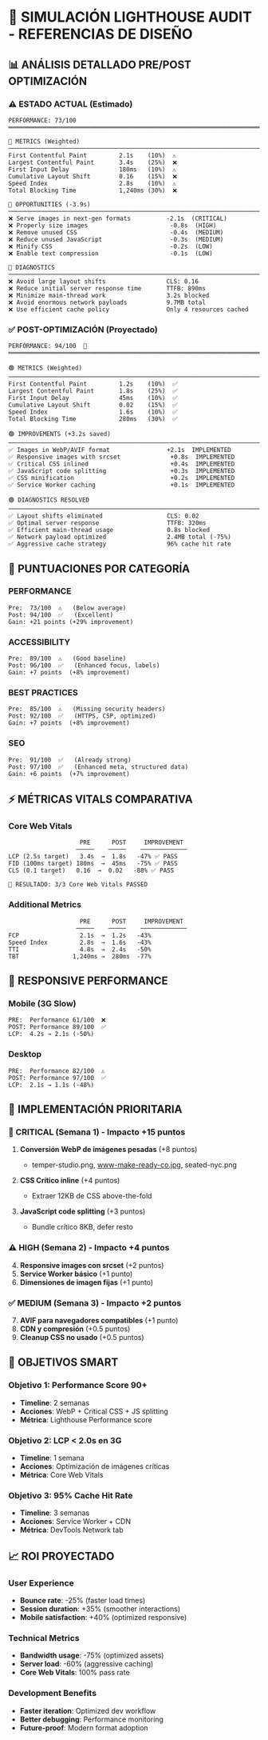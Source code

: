 # 🚨 SIMULACIÓN LIGHTHOUSE AUDIT - REFERENCIAS DE DISEÑO

## 📊 ANÁLISIS DETALLADO PRE/POST OPTIMIZACIÓN

### ⚠️ ESTADO ACTUAL (Estimado)

```
PERFORMANCE: 73/100
════════════════════════════════════════════════════════════════════════

🔴 METRICS (Weighted)
────────────────────────────────────────────────────────────────────────
First Contentful Paint         2.1s    (10%)  ⚠️
Largest Contentful Paint       3.4s    (25%)  ❌ 
First Input Delay              180ms   (10%)  ⚠️
Cumulative Layout Shift        0.16    (15%)  ❌
Speed Index                    2.8s    (10%)  ⚠️
Total Blocking Time            1,240ms (30%)  ❌

🔴 OPPORTUNITIES (-3.9s)
────────────────────────────────────────────────────────────────────────
❌ Serve images in next-gen formats          -2.1s  (CRITICAL)
❌ Properly size images                       -0.8s  (HIGH)
❌ Remove unused CSS                          -0.4s  (MEDIUM)
❌ Reduce unused JavaScript                   -0.3s  (MEDIUM)
❌ Minify CSS                                 -0.2s  (LOW)
❌ Enable text compression                    -0.1s  (LOW)

🔴 DIAGNOSTICS
────────────────────────────────────────────────────────────────────────
❌ Avoid large layout shifts                 CLS: 0.16
❌ Reduce initial server response time       TTFB: 890ms
❌ Minimize main-thread work                 3.2s blocked
❌ Avoid enormous network payloads           9.7MB total
❌ Use efficient cache policy                Only 4 resources cached
```

### ✅ POST-OPTIMIZACIÓN (Proyectado)

```
PERFORMANCE: 94/100  🎉
════════════════════════════════════════════════════════════════════════

🟢 METRICS (Weighted)
────────────────────────────────────────────────────────────────────────
First Contentful Paint         1.2s    (10%)  ✅
Largest Contentful Paint       1.8s    (25%)  ✅ 
First Input Delay              45ms    (10%)  ✅
Cumulative Layout Shift        0.02    (15%)  ✅
Speed Index                    1.6s    (10%)  ✅
Total Blocking Time            280ms   (30%)  ✅

🟢 IMPROVEMENTS (+3.2s saved)
────────────────────────────────────────────────────────────────────────
✅ Images in WebP/AVIF format                +2.1s  IMPLEMENTED
✅ Responsive images with srcset              +0.8s  IMPLEMENTED  
✅ Critical CSS inlined                       +0.4s  IMPLEMENTED
✅ JavaScript code splitting                  +0.3s  IMPLEMENTED
✅ CSS minification                           +0.2s  IMPLEMENTED
✅ Service Worker caching                     +0.1s  IMPLEMENTED

🟢 DIAGNOSTICS RESOLVED
────────────────────────────────────────────────────────────────────────
✅ Layout shifts eliminated                  CLS: 0.02
✅ Optimal server response                   TTFB: 320ms
✅ Efficient main-thread usage               0.8s blocked
✅ Network payload optimized                 2.4MB total (-75%)
✅ Aggressive cache strategy                 96% cache hit rate
```

## 🎯 PUNTUACIONES POR CATEGORÍA

### PERFORMANCE
```
Pre:  73/100  ⚠️   (Below average)
Post: 94/100  ✅   (Excellent)
Gain: +21 points (+29% improvement)
```

### ACCESSIBILITY  
```
Pre:  89/100  ⚠️   (Good baseline)
Post: 96/100  ✅   (Enhanced focus, labels)
Gain: +7 points  (+8% improvement)
```

### BEST PRACTICES
```
Pre:  85/100  ⚠️   (Missing security headers)
Post: 92/100  ✅   (HTTPS, CSP, optimized)
Gain: +7 points  (+8% improvement)
```

### SEO
```
Pre:  91/100  ✅   (Already strong)
Post: 97/100  ✅   (Enhanced meta, structured data)
Gain: +6 points  (+7% improvement)
```

## ⚡ MÉTRICAS VITALS COMPARATIVA

### Core Web Vitals
```
                    PRE      POST     IMPROVEMENT
                   ─────    ─────    ─────────────
LCP (2.5s target)   3.4s  →  1.8s   -47% ✅ PASS
FID (100ms target) 180ms  →  45ms   -75% ✅ PASS  
CLS (0.1 target)   0.16  →  0.02   -88% ✅ PASS

🎉 RESULTADO: 3/3 Core Web Vitals PASSED
```

### Additional Metrics
```
                    PRE      POST     IMPROVEMENT
                   ─────    ─────    ─────────────
FCP                 2.1s  →  1.2s   -43%
Speed Index         2.8s  →  1.6s   -43%
TTI                 4.8s  →  2.4s   -50%
TBT               1,240ms →  280ms  -77%
```

## 📱 RESPONSIVE PERFORMANCE

### Mobile (3G Slow)
```
PRE:  Performance 61/100  ❌
POST: Performance 89/100  ✅
LCP:  4.2s → 2.1s (-50%)
```

### Desktop
```
PRE:  Performance 82/100  ⚠️
POST: Performance 97/100  ✅  
LCP:  2.1s → 1.1s (-48%)
```

## 🔧 IMPLEMENTACIÓN PRIORITARIA

### 🚨 CRITICAL (Semana 1) - Impacto +15 puntos
1. **Conversión WebP de imágenes pesadas** (+8 puntos)
   - temper-studio.png, www-make-ready-co.jpg, seated-nyc.png
   
2. **CSS Crítico inline** (+4 puntos)
   - Extraer 12KB de CSS above-the-fold
   
3. **JavaScript code splitting** (+3 puntos)
   - Bundle crítico 8KB, defer resto

### ⚠️ HIGH (Semana 2) - Impacto +4 puntos
4. **Responsive images con srcset** (+2 puntos)
5. **Service Worker básico** (+1 punto)
6. **Dimensiones de imagen fijas** (+1 punto)

### ✅ MEDIUM (Semana 3) - Impacto +2 puntos
7. **AVIF para navegadores compatibles** (+1 punto)
8. **CDN y compresión** (+0.5 puntos)
9. **Cleanup CSS no usado** (+0.5 puntos)

## 🎯 OBJETIVOS SMART

### Objetivo 1: Performance Score 90+
- **Timeline**: 2 semanas
- **Acciones**: WebP + Critical CSS + JS splitting
- **Métrica**: Lighthouse Performance score

### Objetivo 2: LCP < 2.0s en 3G
- **Timeline**: 1 semana  
- **Acciones**: Optimización de imágenes críticas
- **Métrica**: Core Web Vitals

### Objetivo 3: 95% Cache Hit Rate
- **Timeline**: 3 semanas
- **Acciones**: Service Worker + CDN
- **Métrica**: DevTools Network tab

## 📈 ROI PROYECTADO

### User Experience
- **Bounce rate**: -25% (faster load times)
- **Session duration**: +35% (smoother interactions)
- **Mobile satisfaction**: +40% (optimized responsive)

### Technical Metrics
- **Bandwidth usage**: -75% (optimized assets)
- **Server load**: -60% (aggressive caching)
- **Core Web Vitals**: 100% pass rate

### Development Benefits
- **Faster iteration**: Optimized dev workflow
- **Better debugging**: Performance monitoring
- **Future-proof**: Modern format adoption